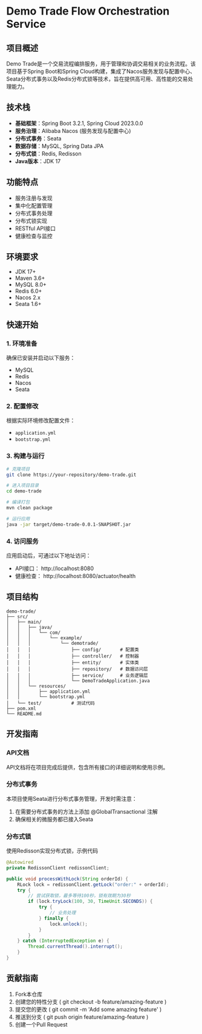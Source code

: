 # Demo Trade Flow Orchestration Service

## 项目概述

Demo Trade是一个交易流程编排服务，用于管理和协调交易相关的业务流程。该项目基于Spring Boot和Spring Cloud构建，集成了Nacos服务发现与配置中心、Seata分布式事务以及Redis分布式锁等技术，旨在提供高可用、高性能的交易处理能力。

## 技术栈

- **基础框架**：Spring Boot 3.2.1, Spring Cloud 2023.0.0
- **服务治理**：Alibaba Nacos (服务发现与配置中心)
- **分布式事务**：Seata
- **数据存储**：MySQL, Spring Data JPA
- **分布式锁**：Redis, Redisson
- **Java版本**：JDK 17

## 功能特点

- 服务注册与发现
- 集中化配置管理
- 分布式事务处理
- 分布式锁实现
- RESTful API接口
- 健康检查与监控

## 环境要求

- JDK 17+
- Maven 3.6+
- MySQL 8.0+
- Redis 6.0+
- Nacos 2.x
- Seata 1.6+

## 快速开始

### 1. 环境准备

确保已安装并启动以下服务：
- MySQL
- Redis
- Nacos
- Seata

### 2. 配置修改

根据实际环境修改配置文件：
- `application.yml`
- `bootstrap.yml`

### 3. 构建与运行

```bash
# 克隆项目
git clone https://your-repository/demo-trade.git

# 进入项目目录
cd demo-trade

# 编译打包
mvn clean package

# 运行应用
java -jar target/demo-trade-0.0.1-SNAPSHOT.jar
```

### 4. 访问服务
应用启动后，可通过以下地址访问：

- API接口： http://localhost:8080
- 健康检查： http://localhost:8080/actuator/health

## 项目结构
```plaintext
demo-trade/
├── src/
│   ├── main/
│   │   ├── java/
│   │   │   └── com/
│   │   │       └── example/
│   │   │           └── demotrade/
│   │   │               ├── config/       # 配置类
│   │   │               ├── controller/   # 控制器
│   │   │               ├── entity/       # 实体类
│   │   │               ├── repository/   # 数据访问层
│   │   │               ├── service/      # 业务逻辑层
│   │   │               └── DemoTradeApplication.java
│   │   └── resources/
│   │       ├── application.yml
│   │       └── bootstrap.yml
│   └── test/           # 测试代码
├── pom.xml
└── README.md
```

## 开发指南
### API文档
API文档将在项目完成后提供，包含所有接口的详细说明和使用示例。

### 分布式事务
本项目使用Seata进行分布式事务管理，开发时需注意：

1. 在需要分布式事务的方法上添加 @GlobalTransactional 注解
2. 确保相关的微服务都已接入Seata
### 分布式锁
使用Redisson实现分布式锁，示例代码

```java
@Autowired
private RedissonClient redissonClient;

public void processWithLock(String orderId) {
    RLock lock = redissonClient.getLock("order:" + orderId);
    try {
        // 尝试获取锁，最多等待100秒，锁有效期为30秒
        if (lock.tryLock(100, 30, TimeUnit.SECONDS)) {
            try {
                // 业务处理
            } finally {
                lock.unlock();
            }
        }
    } catch (InterruptedException e) {
        Thread.currentThread().interrupt();
    }
}
```

## 贡献指南
1. Fork本仓库
2. 创建您的特性分支 ( git checkout -b feature/amazing-feature )
3. 提交您的更改 ( git commit -m 'Add some amazing feature' )
4. 推送到分支 ( git push origin feature/amazing-feature )
5. 创建一个Pull Request